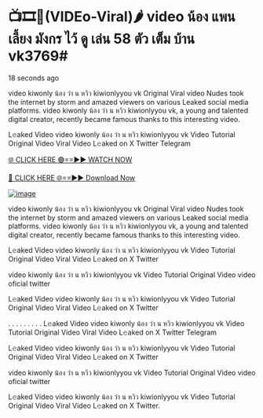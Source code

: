 # 📺🎞️👙(VIDEo-Viral)🌶 video น้อง แพน เลี้ยง มังกร ไว้ ดู เล่น 58 ตัว เต็ม บ้าน vk3769#
18 seconds ago

video kiwonly น้อง ว่า น หวิว kiwionlyyou vk Original Viral video Nudes took the internet by storm and amazed viewers on various Leaked social media platforms. video kiwonly น้อง ว่า น หวิว kiwionlyyou vk, a young and talented digital creator, recently became famous thanks to this interesting video.

L𝚎aked Video video kiwonly น้อง ว่า น หวิว kiwionlyyou vk Video Tutorial Original Video Viral Video L𝚎aked on X Twitter Telegram

[🌐 CLICK HERE 🟢==►► WATCH NOW](https://4k-stream-tv01.blogspot.com/2025/01/vai00.html)

[🔴 CLICK HERE 🌐==►► Download Now](https://4k-stream-tv01.blogspot.com/2025/01/vai00.html)

[![image](https://github.com/user-attachments/assets/9fb639ed-84ad-42c3-b2f2-fd144046d747)](https://4k-stream-tv01.blogspot.com/2025/01/vai00.html)


video kiwonly น้อง ว่า น หวิว kiwionlyyou vk Original Viral video Nudes took the internet by storm and amazed viewers on various Leaked social media platforms. video kiwonly น้อง ว่า น หวิว kiwionlyyou vk, a young and talented digital creator, recently became famous thanks to this interesting video.

L𝚎aked Video video kiwonly น้อง ว่า น หวิว kiwionlyyou vk Video Tutorial Original Video Viral Video L𝚎aked on X Twitter

video kiwonly น้อง ว่า น หวิว kiwionlyyou vk Video Tutorial Original Video video oficial twitter

L𝚎aked Video video kiwonly น้อง ว่า น หวิว kiwionlyyou vk Video Tutorial Original Video Viral Video L𝚎aked on X Twitter

. . . . . . . . . L𝚎aked Video video kiwonly น้อง ว่า น หวิว kiwionlyyou vk Video Tutorial Original Video Viral Video L𝚎aked on X Twitter Telegram

L𝚎aked Video video kiwonly น้อง ว่า น หวิว kiwionlyyou vk Video Tutorial Original Video Viral Video L𝚎aked on X Twitter

video kiwonly น้อง ว่า น หวิว kiwionlyyou vk Video Tutorial Original Video video oficial twitter

L𝚎aked Video video kiwonly น้อง ว่า น หวิว kiwionlyyou vk Video Tutorial Original Video Viral Video L𝚎aked on X Twitter.
